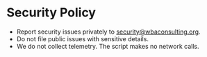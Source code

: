 # Security Policy

- Report security issues privately to security@wbaconsulting.org.
- Do not file public issues with sensitive details.
- We do not collect telemetry. The script makes no network calls.
